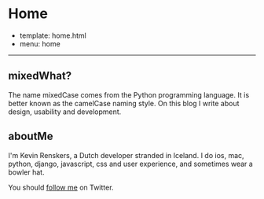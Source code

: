 # Home
- template: home.html
- menu: home
---------------------

## mixedWhat?
The name mixedCase comes from the Python programming language. It is better known as the camelCase naming style. On this blog I write about design, usability and development.

## aboutMe
I'm Kevin Renskers, a Dutch developer stranded in Iceland. I do ios, mac, python, django, javascript, css and user experience, and sometimes wear a bowler hat.

You should [follow me](http://twitter.com/mixedCase) on Twitter.
